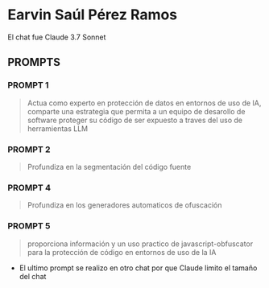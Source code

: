 # Earvin Saúl Pérez Ramos

El chat fue Claude 3.7 Sonnet

## PROMPTS

### PROMPT 1
> Actua como experto en protección de datos en entornos de uso de IA, comparte una estrategia que permita a un equipo de desarollo de software proteger su código de ser expuesto a traves del uso de herramientas LLM

### PROMPT 2

> Profundiza en la segmentación del código fuente

### PROMPT 4
> Profundiza en los generadores automaticos de ofuscación

### PROMPT 5
> proporciona  información y un uso practico de javascript-obfuscator para la protección de código en entornos de uso de la IA

- El ultimo prompt se realizo en otro chat por que Claude limito el tamaño del chat